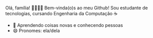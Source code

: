  Olá, família! 👋💖✨🦋 Bem-vinda(o)s ao meu Github! Sou estudante de tecnologias, cursando Engenharia da Computação ☕

- 🌱 Aprendendo coisas novas e conhecendo pessoas
- 😄 Pronomes: ela/dela


